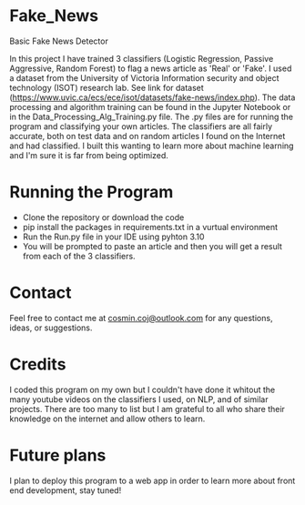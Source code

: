 # Fake_News
Basic Fake News Detector

In this project I have trained 3 classifiers (Logistic Regression, Passive Aggressive, Random Forest) to flag a news article as 'Real' or 'Fake'. I used a dataset from
the University of Victoria Information security and object technology (ISOT) research lab. See link for dataset (https://www.uvic.ca/ecs/ece/isot/datasets/fake-news/index.php).
The data processing and algorithm training can be found in the Jupyter Notebook or in the Data_Processing_Alg_Training.py file.
The .py files are for running the program and classifying your own articles.
The classifiers are all fairly accurate, both on test data and on random articles I found on the Internet and had classified. 
I built this wanting to learn more about machine learning and I'm sure it is far from being optimized.

# Running the Program
- Clone the repository or download the code
- pip install the packages in requirements.txt in a vurtual environment
- Run the Run.py file in your IDE using pyhton 3.10
- You will be prompted to paste an article and then you will get a result from each of the 3 classifiers.

# Contact
Feel free to contact me at cosmin.coj@outlook.com for any questions, ideas, or suggestions.

# Credits
I coded this program on my own but I couldn't have done it whitout the many youtube videos on the classifiers I used, on NLP, and of similar projects. There are
too many to list but I am grateful to all who share their knowledge on the internet and allow others to learn. 

# Future plans
I plan to deploy this program to a web app in order to learn more about front end development, stay tuned!
